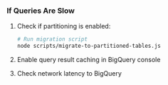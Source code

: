 ### If Queries Are Slow

1. Check if partitioning is enabled:

   ```bash
   # Run migration script
   node scripts/migrate-to-partitioned-tables.js
   ```

2. Enable query result caching in BigQuery console

3. Check network latency to BigQuery
